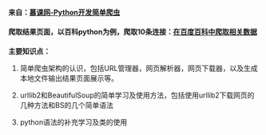 #### 来自：[慕课网-Python开发简单爬虫](http://www.imooc.com/learn/563)
#### 爬取结果页面，以百科python为例，爬取10条连接：[在百度百科中爬取相关数据](http://huanyouchen.github.io/demo/imooc/python-baidubaike-spider/baike_spider_output.html)

**主要知识点：**

1. 简单爬虫架构的认识，包括URL管理器，网页解析器，网页下载器，以及生成本地文件输出结果页面展示等。

2. urllib2和BeautifulSoup的简单学习及使用方法，包括使用urllib2下载网页的几种方法和BS的几个简单语法

3. python语法的补充学习及类的使用